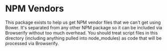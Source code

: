 NPM Vendors
===========

This package exists to help us get NPM vendor files that we can't get
using Bower. It's separated from any other NPM package so it can be included
via Browserify without too much overhead. You should treat script files in this
directory (including anything pulled into node_modules) as code that will
be processed via Browserify.